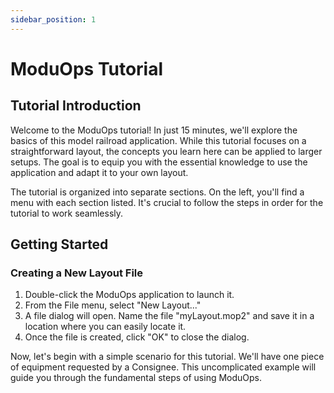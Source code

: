 ```yaml
---
sidebar_position: 1
---
```


# ModuOps Tutorial

## Tutorial Introduction

Welcome to the ModuOps tutorial! In just 15 minutes, we'll explore the basics of this model railroad application. While this tutorial focuses on a straightforward layout, the concepts you learn here can be applied to larger setups. The goal is to equip you with the essential knowledge to use the application and adapt it to your own layout.

The tutorial is organized into separate sections. On the left, you'll find a menu with each section listed. It's crucial to follow the steps in order for the tutorial to work seamlessly.

## Getting Started

### Creating a New Layout File

1. Double-click the ModuOps application to launch it.
2. From the File menu, select "New Layout..."
3. A file dialog will open. Name the file "myLayout.mop2" and save it in a location where you can easily locate it.
4. Once the file is created, click "OK" to close the dialog.

Now, let's begin with a simple scenario for this tutorial. We'll have one piece of equipment requested by a Consignee. This uncomplicated example will guide you through the fundamental steps of using ModuOps.
